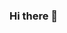 ### Hi there 👋

<!--
**ShashiTechInc/ShashiTechInc** is a ✨ _special_ ✨ repository because its `README.md` (this file) appears on your GitHub profile.

Here are some ideas to get you started:

- 🔭 I’m currently working on ...
- 🌱 I’m currently learning blockchain and machine learning.
- 👯 I’m looking to collaborate on new technology around semiconductor, automotive, IOT and proof of concepts.
- 🤔 I’m looking for help with new projects in automotive, semiconductor solutions.
- 💬 Ask me about latest semiconductor technology, automotive technology, IOT solutions etc.
- 📫 How to reach me: Email : munksconsultancy@gmail.com | Ph: +91 744,075,9732.
- ⚡ Fun fact: Already burned with own startup.
-->
